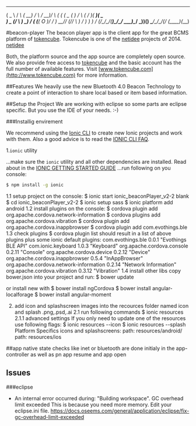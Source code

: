  ____   __   ____   __    ___  __   __ _  ____  __     __   _  _  ____  ____ 
(  _ \ / _\ (  __) / _\  / __)/  \ (  ( \(  _ \(  )   / _\ ( \/ )(  __)(  _ \
 ) _ (/    \ ) _) /    \( (__(  O )/    / ) __// (_/\/    \ )  /  ) _)  )   /
(____/\_/\_/(____)\_/\_/ \___)\__/ \_)__)(__)  \____/\_/\_/(__/  (____)(__\_)
 
#beacon-player
The beacon player app is the client app for the great BCMS platform of [tokencube](http://www.tokencube.com). 
Tokencube is one of the [netidee]( www.netidee.at) projects of 2014.
[netidee](https://www.netidee.at/fileadmin/www.netidee.at/template/main/images/logo_start.gif "www.netidee.at")

Both, the platform source and the app source are completely open source. We also provide free access to [tokencube](http://www.tokencube.com) and the basic account has the full number of available features.
Visit [www.tokencube.com](http://www.tokencube.com) for more information.

##Features
We heavily use the new Bluetooth 4.0 Beacon Technology to create a point of interaction to share local based or item based information.

##Setup the Project
We are working with eclipse so some parts are eclipse specific. But you use the IDE of your needs. :-)

###Installig envirement 

We recommend using the [Ionic CLI](https://github.com/driftyco/ionic-cli) to create new Ionic projects and work with them. Also a good advice is to read the [IONIC CLI FAQ](http://ionicframework.com/docs/ionic-cli-faq).

1.`ionic` utility

...make sure the `ionic` utility and all other dependencies are installed. Read about in the [IONIC GETTING STARTED GUIDE](http://ionicframework.com/getting-started/)
...run following on you console:

```bash
$ npm install -g ionic
```
1.1 setup project
on the console:
$ ionic start ionic_beaconPlayer_v2-2 blank
$ cd ionic_beaconPlayer_v2-2
$ ionic setup sass
$ ionic platform add android
1.2 install plugins
on the console:
$ cordova plugin add org.apache.cordova.network-information
$ cordova plugins add org.apache.cordova.vibration
$ cordova plugin add org.apache.cordova.inappbrowser
$ cordova plugin add com.evothings.ble
1.3 check plugins
$ cordova plugin list
should result in a list of above plugins plus some ionic default plugins:
com.evothings.ble 0.0.1 "Evothings BLE API"
com.ionic.keyboard 1.0.3 "Keyboard"
org.apache.cordova.console 0.2.11 "Console"
org.apache.cordova.device 0.2.12 "Device"
org.apache.cordova.inappbrowser 0.5.4 "InAppBrowser"
org.apache.cordova.network-information 0.2.14 "Network Information"
org.apache.cordova.vibration 0.3.12 "Vibration"
1.4 install other libs
copy bower.json into your project and run:
$ bower update

or install new with
$ bower install ngCordova
$ bower install angular-localforage
$ bower install angular-moment

2. add icon and splashscreen images into the recources folder named icon and splash .png,.psd,.ai
2.1 run following commands
$ ionic resources
2.1.1 advanced settings
If you only need to update one of the resources use following flags:
$ ionic resources --icon
$ ionic resources --splash
Platform Specifics icons and splashscreens:
path: resources/android/
path: resources/ios

##app
native state checks like inet or bluetooth are done initialy in the app-controller as well as pn app resume and app open
## Issues

###eclipse
- An internal error occurred during: "Building workspace". GC overhead limit exceeded 
  This is because you need more memory. Edit your eclipse.ini file. 	https://docs.oseems.com/general/application/eclipse/fix-gc-overhead-limit-exceeded
